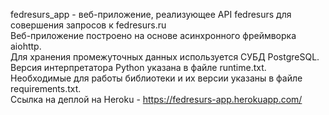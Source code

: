 fedresurs_app - веб-приложение, реализующее API fedresurs для совершения запросов к fedresurs.ru  
Веб-приложение построено на основе асинхронного фреймворка aiohttp.  
Для хранения промежуточных данных используется СУБД PostgreSQL.  
Версия интерпретатора Python указана в файле runtime.txt.  
Необходимые для работы библиотеки и их версии указаны в файле requirements.txt.  
Ссылка на деплой на Heroku - https://fedresurs-app.herokuapp.com/  
